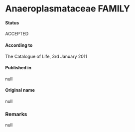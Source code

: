 Anaeroplasmataceae FAMILY
=======

#### Status
ACCEPTED

#### According to
The Catalogue of Life, 3rd January 2011

#### Published in
null

#### Original name
null

### Remarks
null